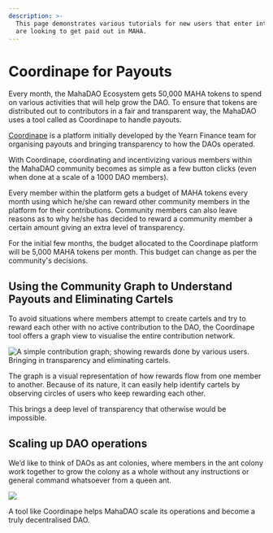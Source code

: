 ```yaml
---
description: >-
  This page demonstrates various tutorials for new users that enter into DAO and
  are looking to get paid out in MAHA.
---
```


# Coordinape for Payouts

Every month, the MahaDAO Ecosystem gets 50,000 MAHA tokens to spend on various activities that will help grow the DAO. To ensure that tokens are distributed out to contributors in a fair and transparent way, the MahaDAO uses a tool called as Coordinape to handle payouts.

[Coordinape](https://coordinape.com/) is a platform initially developed by the Yearn Finance team for organising payouts and bringing transparency to how the DAOs operated.

With Coordinape, coordinating and incentivizing various members within the MahaDAO community becomes as simple as a few button clicks \(even when done at a scale of a 1000 DAO members\).

Every member within the platform gets a budget of MAHA tokens every month using which he/she can reward other community members in the platform for their contributions. Community members can also leave reasons as to why he/she has decided to reward a community member a certain amount giving an extra level of transparency.

For the initial few months, the budget allocated to the Coordinape platform will be 5,000 MAHA tokens per month. This budget can change as per the community's decisions.

## Using the Community Graph to Understand Payouts and Eliminating Cartels <a id="d8f7"></a>

To avoid situations where members attempt to create cartels and try to reward each other with no active contribution to the DAO, the Coordinape tool offers a graph view to visualise the entire contribution network.

![A simple contribution graph; showing rewards done by various users. Bringing in transparency and eliminating cartels.](../../.gitbook/assets/image%20%281%29.png)

The graph is a visual representation of how rewards flow from one member to another. Because of its nature, it can easily help identify cartels by observing circles of users who keep rewarding each other.

This brings a deep level of transparency that otherwise would be impossible.

## Scaling up DAO operations <a id="0318"></a>

We’d like to think of DAOs as ant colonies, where members in the ant colony work together to grow the colony as a whole without any instructions or general command whatsoever from a queen ant.

![](../../.gitbook/assets/image%20%282%29.png)

A tool like Coordinape helps MahaDAO scale its operations and become a truly decentralised DAO.


